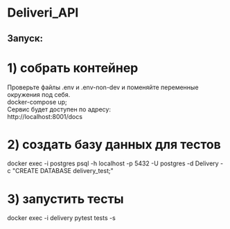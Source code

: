 # Deliveri_API
## Запуск:
# 1) собрать контейнер
Проверьте файлы .env и .env-non-dev и поменяйте переменные окружения под себя.     
docker-compose up;  
Сервис будет доступен по адресу:  
http://localhost:8001/docs

# 2) создать базу данных для тестов
docker exec -i postgres psql -h localhost -p 5432 -U postgres -d Delivery -c "CREATE DATABASE delivery_test;"  

# 3) запустить тесты
docker exec -i delivery pytest tests -s  
